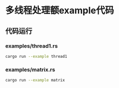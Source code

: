 # 多线程处理额example代码

## 代码运行

### examples/thread1.rs

```bash
cargo run --example thread1
```

### examples/matrix.rs

```bash
cargo run --example matrix
```
